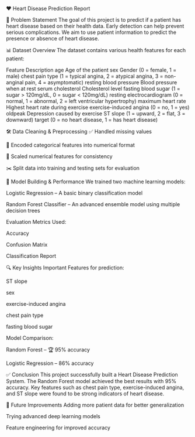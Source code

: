 ❤️ Heart Disease Prediction Report


📌 Problem Statement
The goal of this project is to predict if a patient has heart disease based on their health data.
Early detection can help prevent serious complications.
We aim to use patient information to predict the presence or absence of heart disease.

📊 Dataset Overview
The dataset contains various health features for each patient:

Feature	Description
age	Age of the patient
sex	Gender (0 = female, 1 = male)
chest pain type	(1 = typical angina, 2 = atypical angina, 3 = non-anginal pain, 4 = asymptomatic)
resting blood pressure	Blood pressure when at rest
serum cholesterol	Cholesterol level
fasting blood sugar	(1 = sugar > 120mg/dL, 0 = sugar < 120mg/dL)
resting electrocardiogram	(0 = normal, 1 = abnormal, 2 = left ventricular hypertrophy)
maximum heart rate	Highest heart rate during exercise
exercise-induced angina	(0 = no, 1 = yes)
oldpeak	Depression caused by exercise
ST slope	(1 = upward, 2 = flat, 3 = downward)
target	(0 = no heart disease, 1 = has heart disease)

🛠 Data Cleaning & Preprocessing
✅ Handled missing values

🔄 Encoded categorical features into numerical format

📏 Scaled numerical features for consistency

✂️ Split data into training and testing sets for evaluation

🤖 Model Building & Performance
We trained two machine learning models:

Logistic Regression – A basic binary classification model

Random Forest Classifier – An advanced ensemble model using multiple decision trees

Evaluation Metrics Used:

Accuracy

Confusion Matrix

Classification Report

🔍 Key Insights
Important Features for prediction:

ST slope

sex

exercise-induced angina

chest pain type

fasting blood sugar

Model Comparison:

Random Forest – 🏆 95% accuracy

Logistic Regression – 86% accuracy

✅ Conclusion
This project successfully built a Heart Disease Prediction System.
The Random Forest model achieved the best results with 95% accuracy.
Key features such as chest pain type, exercise-induced angina, and ST slope were found to be strong indicators of heart disease.

🚀 Future Improvements
Adding more patient data for better generalization

Trying advanced deep learning models

Feature engineering for improved accuracy



